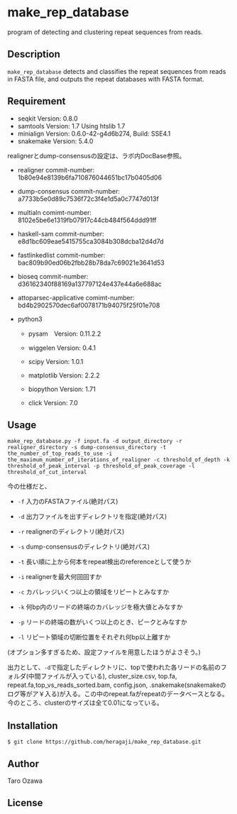 # make_rep_database

program of detecting and clustering repeat sequences from reads.

## Description

`make_rep_database` detects and classifies the repeat sequences from reads in FASTA file, and outputs the repeat databases with FASTA format.

## Requirement

- seqkit Version: 0.8.0
- samtools Version: 1.7 Using htslib 1.7
- minialign Version: 0.6.0-42-g4d6b274, Build: SSE4.1
- snakemake Version: 5.4.0

realignerとdump-consensusの設定は、ラボ内DocBase参照。

- realigner commit-number: 1b80e94e8139b6fa710876044651bc17b0405d06

- dump-consensus commit-number: a7733b5e0d89c7536f72c3f4e1d5a0c7747d013f

- multialn  comimt-number: 8102e5be6e1319fb07917c44cb484f564ddd91ff

- haskell-sam   commit-number: e8d1bc609eae5415755ca3084b308dcba12d4d7d

- fastlinkedlist    commit-number: bac809b90ed06b2fbb28b78da7c69021e3641d53

- bioseq    commit-number: d36162340f88169a137797124e437e44a6e688ac

- attoparsec-applicative    comimt-number: bd4b2902570dec6af0078171b94075f25f01e708

- python3

    - pysam　Version: 0.11.2.2

    - wiggelen Version: 0.4.1

    - scipy Version: 1.0.1

    - matplotlib Version: 2.2.2

    - biopython Version: 1.71

    - click Version: 7.0

## Usage

`make_rep_database.py -f input.fa -d output_directory -r realigner_directory -s dump-consensus_directory -t the_number_of_top_reads_to_use -i the_maximum_number_of_iterations_of_realigner -c threshold_of_depth -k threshold_of_peak_interval -p threshold_of_peak_coverage -l threshold_of_cut_interval`

今の仕様だと、

- `-f` 入力のFASTAファイル(絶対パス)

- `-d` 出力ファイルを出すディレクトリを指定(絶対パス)

- `-r` realignerのディレクトリ(絶対パス)

- `-s` dump-consensusのディレクトリ(絶対パス)

- `-t` 長い順に上から何本をrepeat検出のreferenceとして使うか

- `-i` realignerを最大何回回すか

- `-c` カバレッジいくつ以上の領域をリピートとみなすか

- `-k` 何bp内のリードの終端のカバレッジを極大値とみなすか

- `-p` リードの終端の数がいくつ以上のとき、ピークとみなすか

- `-l` リピート領域の切断位置をそれぞれ何bp以上離すか

(オプション多すぎるため、設定ファイルを用意したほうがよさそう。)

出力として、`-d`で指定したディレクトリに、topで使われた各リードの名前のフォルダ(中間ファイルが入っている), cluster_size.csv, top.fa, repeat.fa,top_vs_reads_sorted.bam, config.json, .snakemake(snakemakeのログ等がア￥入る)が入る。この中のrepeat.faがrepeatのデータベースとなる。今のところ、clusterのサイズは全て0.01になっている。

## Installation

    $ git clone https://github.com/heragaji/make_rep_database.git

## Author

Taro Ozawa

## License
